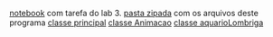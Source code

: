 [notebook](lab-lombriga-ra186132.ipynb) com tarefa do lab 3.
[pasta zipada](lab03.zip) com os arquivos deste programa
[classe principal](AppLab03.java)
[classe Animacao](Animacao.java)
[classe aquarioLombriga](AquarioLombriga.java)
